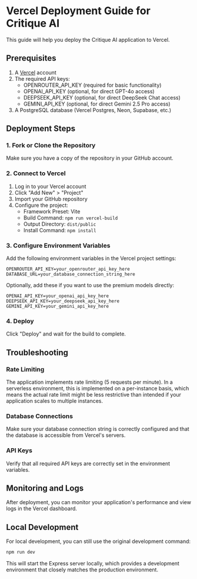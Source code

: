 # Vercel Deployment Guide for Critique AI

This guide will help you deploy the Critique AI application to Vercel.

## Prerequisites

1. A [Vercel](https://vercel.com) account
2. The required API keys:
   - OPENROUTER_API_KEY (required for basic functionality)
   - OPENAI_API_KEY (optional, for direct GPT-4o access)
   - DEEPSEEK_API_KEY (optional, for direct DeepSeek Chat access)
   - GEMINI_API_KEY (optional, for direct Gemini 2.5 Pro access)
3. A PostgreSQL database (Vercel Postgres, Neon, Supabase, etc.)

## Deployment Steps

### 1. Fork or Clone the Repository

Make sure you have a copy of the repository in your GitHub account.

### 2. Connect to Vercel

1. Log in to your Vercel account
2. Click "Add New" > "Project"
3. Import your GitHub repository
4. Configure the project:
   - Framework Preset: Vite
   - Build Command: `npm run vercel-build`
   - Output Directory: `dist/public`
   - Install Command: `npm install`

### 3. Configure Environment Variables

Add the following environment variables in the Vercel project settings:

```
OPENROUTER_API_KEY=your_openrouter_api_key_here
DATABASE_URL=your_database_connection_string_here
```

Optionally, add these if you want to use the premium models directly:

```
OPENAI_API_KEY=your_openai_api_key_here
DEEPSEEK_API_KEY=your_deepseek_api_key_here
GEMINI_API_KEY=your_gemini_api_key_here
```

### 4. Deploy

Click "Deploy" and wait for the build to complete.

## Troubleshooting

### Rate Limiting

The application implements rate limiting (5 requests per minute). In a serverless environment, this is implemented on a per-instance basis, which means the actual rate limit might be less restrictive than intended if your application scales to multiple instances.

### Database Connections

Make sure your database connection string is correctly configured and that the database is accessible from Vercel's servers.

### API Keys

Verify that all required API keys are correctly set in the environment variables.

## Monitoring and Logs

After deployment, you can monitor your application's performance and view logs in the Vercel dashboard.

## Local Development

For local development, you can still use the original development command:

```bash
npm run dev
```

This will start the Express server locally, which provides a development environment that closely matches the production environment.
